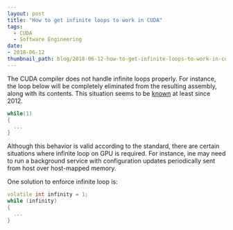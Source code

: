 ```yaml
---
layout: post
title: "How to get infinite loops to work in CUDA"
tags:
  - CUDA
  - Software Engineering
date:
- 2018-06-12
thumbnail_path: blog/2018-06-12-how-to-get-infinite-loops-to-work-in-cuda/infinite-loop.png
---
```


The CUDA compiler does not handle infinite loops properly. For instance, the loop below will be completely eliminated from the resulting assembly, along with its contents. This situation seems to be [known](https://stackoverflow.com/questions/10436228/cuda-infinite-kernel) at least since 2012.

```c++
while(1)
{
  ...
}
```

Although this behavior is valid according to the standard, there are certain situations where infinite loop on GPU is required. For instance, ine may need to run a background service with configuration updates periodically sent from host over host-mapped memory.

One solution to enforce infinite loop is:

```c++
volatile int infinity = 1;
while (infinity)
{
  ...
}
```
